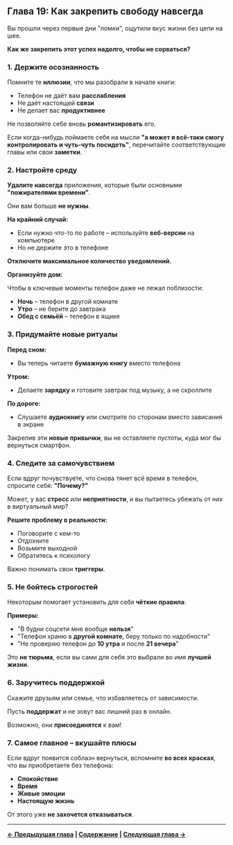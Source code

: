 ## Глава 19: Как закрепить свободу навсегда

Вы прошли через первые дни "ломки", ощутили вкус жизни без цепи на шее.

**Как же закрепить этот успех надолго, чтобы не сорваться?**

### 1. Держите осознанность

Помните те **иллюзии**, что мы разобрали в начале книги:
- Телефон не даёт вам **расслабления**
- Не даёт настоящей **связи**
- Не делает вас **продуктивнее**

Не позволяйте себе вновь **романтизировать** его.

Если когда-нибудь поймаете себя на мысли **"а может я всё-таки смогу контролировать и чуть-чуть посидеть"**, перечитайте соответствующие главы или свои **заметки**.

### 2. Настройте среду

**Удалите навсегда** приложения, которые были основными **"пожирателями времени"**.

Они вам больше **не нужны**.

**На крайний случай:**
- Если нужно что-то по работе – используйте **веб-версии** на компьютере
- Но не держите это в телефоне

**Отключите максимальное количество уведомлений.**

**Организуйте дом:**

Чтобы в ключевые моменты телефон даже не лежал поблизости:
- **Ночь** – телефон в другой комнате
- **Утро** – не берите до завтрака
- **Обед с семьёй** – телефон в ящике

### 3. Придумайте новые ритуалы

**Перед сном:**
- Вы теперь читаете **бумажную книгу** вместо телефона

**Утром:**
- Делаете **зарядку** и готовите завтрак под музыку, а не скроллите

**По дороге:**
- Слушаете **аудиокнигу** или смотрите по сторонам вместо зависания в экране

Закрепив эти **новые привычки**, вы не оставляете пустоты, куда мог бы вернуться смартфон.

### 4. Следите за самочувствием

Если вдруг почувствуете, что снова тянет всё время в телефон, спросите себя: **"Почему?"**

Может, у вас **стресс** или **неприятности**, и вы пытаетесь убежать от них в виртуальный мир?

**Решите проблему в реальности:**
- Поговорите с кем-то
- Отдохните
- Возьмите выходной
- Обратитесь к психологу

Важно понимать свои **триггеры**.

### 5. Не бойтесь строгостей

Некоторым помогает установить для себя **чёткие правила**:

**Примеры:**
- "В будни соцсети мне вообще **нельзя**"
- "Телефон храню в **другой комнате**, беру только по надобности"
- "Не проверяю телефон до **10 утра** и после **21 вечера**"

Это **не тюрьма**, если вы сами для себя это выбрали во имя **лучшей жизни**.

### 6. Заручитесь поддержкой

Скажите друзьям или семье, что избавляетесь от зависимости.

Пусть **поддержат** и не зовут вас лишний раз в онлайн.

Возможно, они **присоединятся** к вам!

### 7. Самое главное – вкушайте плюсы

Если вдруг появится соблазн вернуться, вспомните **во всех красках**, что вы приобретаете без телефона:
- **Спокойствие**
- **Время**
- **Живые эмоции**
- **Настоящую жизнь**

От этого уже **не захочется отказываться**.

---

**[← Предыдущая глава](19_glava_18.md) | [Содержание](00_soderzhanie.md) | [Следующая глава →](21_final.md)**
